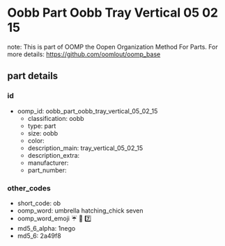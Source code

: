 # Oobb Part Oobb Tray Vertical 05 02 15  

note: This is part of OOMP the Oopen Organization Method For Parts. For more details: https://github.com/oomlout/oomp_base

##  part details





### id
* oomp_id: oobb_part_oobb_tray_vertical_05_02_15
  * classification: oobb
  * type: part
  * size: oobb
  * color: 
  * description_main: tray_vertical_05_02_15
  * description_extra: 
  * manufacturer: 
  * part_number: 

### other_codes
* short_code: ob
* oomp_word: umbrella hatching_chick seven
* oomp_word_emoji :umbrella: :hatching_chick: :seven:
* md5_6_alpha: 1nego
* md5_6: 2a49f8
